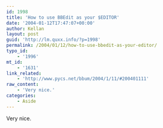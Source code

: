 ```yaml
---
id: 1998
title: 'How to use BBEdit as your $EDITOR'
date: '2004-01-12T17:47:07+00:00'
author: Kellan
layout: post
guid: 'http://lm.quxx.info/?p=1998'
permalink: /2004/01/12/how-to-use-bbedit-as-your-editor/
typo_id:
    - '1996'
mt_id:
    - '1631'
link_related:
    - 'http://www.pycs.net/bbum/2004/1/11/#200401111'
raw_content:
    - 'Very nice.'
categories:
    - Aside
---
```


Very nice.